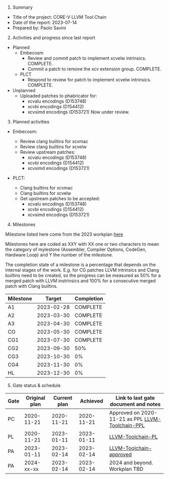 1. Summary
- Title of the project: CORE-V LLVM Tool Chain
- Date of the report: 2023-07-14
- Prepared by: Paolo Savini


2. Activities and progress since last report
- Planned
  - Embecosm
    - Review and commit patch to implement xcvelw intrinsics. COMPLETE.
    - Commit a patch to remove the xcv extension group. COMPLETE.
  - PLCT
    - Respond to review for patch to implement xcvelw intrinsics. COMPLETE.
- Unplanned
  - Uploaded patches to phabricator for:
    - xcvalu encodings (D153748)
    - xcvbi encodings (D154412)
    - xcvsimd encodings (D153721)
    Now under review.

3. Planned activities
- Embecosm:
  - Review clang builtins for xcvmac
  - Review clang builtins for xcvelw
  - Review upstream patches:
    - xcvalu encodings (D153748)
    - xcvbi encodings (D154412)
    - xcvsimd encodings (D153721)

- PLCT: 
  - Clang builtins for xcvmac
  - Clang builtins for xcvelw
  - Get upstream patches to be accepted:
    - xcvalu encodings (D153748)
    - xcvbi encodings (D154412)
    - xcvsimd encodings (D153721)

4. Milestones

Milestone listed here come from the 2023 workplan [here](https://github.com/openhwgroup/programs/blob/master/Project-Descriptions-and-Plans/LLVM-Toolchain/COREV_LLVM_Plan_Approved_2023.md)

Milestones here are coded as XXY with XX one or two characters to mean the category of mylestone (Assembler, Compiler Options, CodeGen, Hardware Loop) and Y the number of the milestone.

The completion state of a milestone is a percentage that depends on the internal stages of the work. E.g. for CG patches LLVM intrinsics and Clang builtins need to be created, so the progress can be measured as 50% for a merged patch with LLVM instrinsics and 100% for a consecutive merged patch with Clang builtins.

| Milestone | Target     | Completion |
| --------- | ---------- | ---------- |
| A1        | 2023-02-28 | COMPLETE   |
| A2        | 2023-03-30 | COMPLETE   |
| A3        | 2023-04-30 | COMPLETE   |
| CO        | 2023-05-30 | COMPLETE   |
| CG1       | 2023-07-30 | COMPLETE   |
| CG2       | 2023-09-30 | 50%        |
| CG3       | 2023-10-30 | 0%         |
| CG4       | 2023-11-30 | 0%         |
| HL        | 2023-12-30 | 0%         |

5. Gate status & schedule

|	Gate	| Original plan	| Current plan	| Achieved  	| Link to last gate document and notes |
|	----	| ------------- | ------------- | ----------- | ------------------------------------ |
|	PC	  | 2020-11-21	  | 2020-11-21	  | 2020-11-21	| Approved on 2020-11-21 as PPL [LLVM-Toolchain-PPL](https://github.com/openhwgroup/programs/blob/master/Project-Descriptions-and-Plans/LLVM-Toolchain/llvm-toolchain-ppl.md)       |
|	PL	  |	2020-11-21    |	2023-01-11    |	2023-01-11  | [LLVM-Toolchain-PL](https://github.com/openhwgroup/programs/blob/master/Project-Descriptions-and-Plans/LLVM-Toolchain/llvm-toolchain-pl.md) |
|	PA	  |	2023-01-11    |	2023-02-14	  |	2023-02-14	|	[LLVM-Toolchain-approved](https://github.com/openhwgroup/programs/blob/master/Project-Descriptions-and-Plans/LLVM-Toolchain/COREV_LLVM_Plan_Approved_2023.md)	|
|	PA	  |	2024-xx-xx    |	2023-02-14	  |	2023-02-14	| 2024 and beyond. Workplan TBD        |

